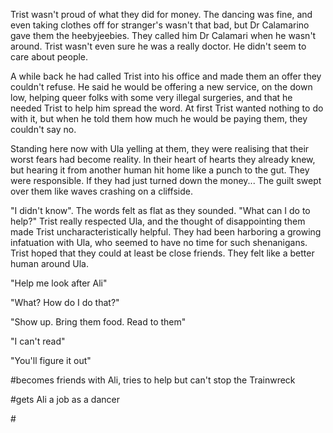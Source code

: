 Trist wasn't proud of what they did for money. The dancing was fine,
and even taking clothes off for stranger\'s wasn\'t that bad, but Dr
Calamarino gave them the heebyjeebies. They called him Dr Calamari when
he wasn\'t around. Trist wasn\'t even sure he was a really doctor. He
didn\'t seem to care about people.

A while back he had called Trist into his office and made them an offer
they couldn\'t refuse. He said he would be offering a new service, on
the down low, helping queer folks with some very illegal surgeries, and
that he needed Trist to help him spread the word. At first Trist wanted
nothing to do with it, but when he told them how much he would be paying
them, they couldn\'t say no.

Standing here now with Ula yelling at them, they were realising that
their worst fears had become reality. In their heart of hearts they
already knew, but hearing it from another human hit home like a punch to
the gut. They were responsible. If they had just turned down the
money... The guilt swept over them like waves crashing on a cliffside.

"I didn\'t know". The words felt as flat as they sounded. "What can I do
to help?" Trist really respected Ula, and the thought of disappointing
them made Trist uncharacteristically helpful. They had been harboring a
growing infatuation with Ula, who seemed to have no time for such
shenanigans. Trist hoped that they could at least be close friends. They
felt like a better human around Ula.

"Help me look after Ali"

"What? How do I do that?"

"Show up. Bring them food. Read to them"

"I can\'t read"

"You\'ll figure it out"

#becomes friends with Ali, tries to help but can\'t stop the Trainwreck

#gets Ali a job as a dancer

\#
